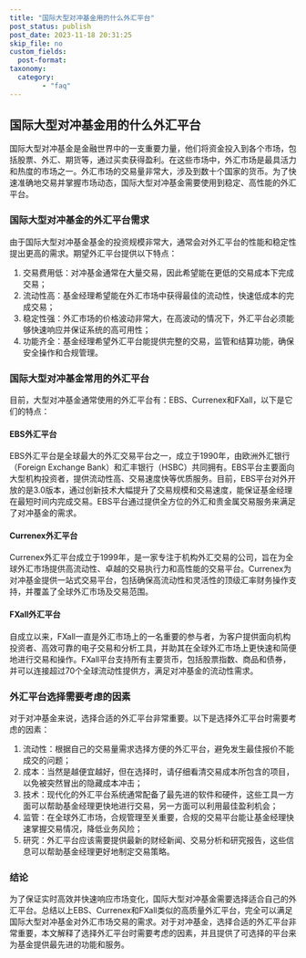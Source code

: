 ```yaml
---
title: "国际大型对冲基金用的什么外汇平台"
post_status: publish
post_date: 2023-11-18 20:31:25
skip_file: no
custom_fields: 
  post-format: 
taxonomy:
  category:
        - "faq"
---
```


## 国际大型对冲基金用的什么外汇平台

国际大型对冲基金是金融世界中的一支重要力量，他们将资金投入到各个市场，包括股票、外汇、期货等，通过买卖获得盈利。在这些市场中，外汇市场是最具活力和热度的市场之一。外汇市场的交易量非常大，涉及到数十个国家的货币。为了快速准确地交易并掌握市场动态，国际大型对冲基金需要使用到稳定、高性能的外汇平台。

### 国际大型对冲基金的外汇平台需求

由于国际大型对冲基金基金的投资规模非常大，通常会对外汇平台的性能和稳定性提出更高的需求。期望外汇平台提供以下特点：

1. 交易费用低：对冲基金通常在大量交易，因此希望能在更低的交易成本下完成交易；
2. 流动性高：基金经理希望能在外汇市场中获得最佳的流动性，快速低成本的完成交易；
3. 稳定性强：外汇市场的价格波动非常大，在高波动的情况下，外汇平台必须能够快速响应并保证系统的高可用性；
4. 功能齐全：基金经理希望外汇平台能提供完整的交易，监管和结算功能，确保安全操作和合规管理。

### 国际大型对冲基金常用的外汇平台

目前，大型对冲基金通常使用的外汇平台有：EBS、Currenex和FXall，以下是它们的特点：

#### EBS外汇平台

EBS外汇平台是全球最大的外汇交易平台之一，成立于1990年，由欧洲外汇银行（Foreign Exchange Bank）和汇丰银行（HSBC）共同拥有。EBS平台主要面向大型机构投资者，提供流动性高、交易速度快等优质服务。目前，EBS平台对外开放的是3.0版本，通过创新技术大幅提升了交易规模和交易速度，能保证基金经理在最短时间内完成交易。EBS平台通过提供全方位的外汇和贵金属交易服务来满足了对冲基金的需求。

#### Currenex外汇平台

Currenex外汇平台成立于1999年，是一家专注于机构外汇交易的公司，旨在为全球外汇市场提供高流动性、卓越的交易执行力和高性能的交易平台。Currenex为对冲基金提供一站式交易平台，包括确保高流动性和灵活性的顶级汇率财务操作支持，并覆盖了全球外汇市场及交易范围。

#### FXall外汇平台

自成立以来，FXall一直是外汇市场上的一名重要的参与者，为客户提供面向机构投资者、高效可靠的电子交易和分析工具，并助其在全球外汇市场上更快速和简便地进行交易和操作。FXall平台支持所有主要货币，包括股票指数、商品和债券，并可以连接超过70个全球流动性提供方，满足对冲基金的流动性需求。

### 外汇平台选择需要考虑的因素

对于对冲基金来说，选择合适的外汇平台非常重要。以下是选择外汇平台时需要考虑的因素：

1. 流动性：根据自己的交易量需求选择方便的外汇平台，避免发生最佳报价不能成交的问题；
2. 成本：当然是越便宜越好，但在选择时，请仔细看清交易成本所包含的项目，以免被突然冒出的隐藏成本冲击；
3. 技术：现代化的外汇平台系统通常配备了最先进的软件和硬件，这些工具一方面可以帮助基金经理更快地进行交易，另一方面可以利用最佳盈利机会；
4. 监管：在全球外汇市场，合规管理至关重要，合规的交易平台能让基金经理快速掌握交易情况，降低业务风险；
5. 研究：外汇平台应该需要提供最新的财经新闻、交易分析和研究报告，这些信息可以帮助基金经理更好地制定交易策略。

### 结论

为了保证实时高效并快速响应市场变化，国际大型对冲基金需要选择适合自己的外汇平台。总结以上EBS、Currenex和FXall类似的高质量外汇平台，完全可以满足国际大型对冲基金对外汇市场交易的需求。对于对冲基金，选择合适的外汇平台非常重要，本文解释了选择外汇平台时需要考虑的因素，并且提供了可选择的平台来为基金提供最先进的功能和服务。
